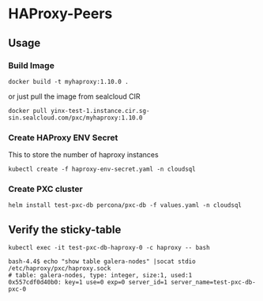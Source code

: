 # HAProxy-Peers



## Usage

### Build Image
```
docker build -t myhaproxy:1.10.0 .
```

or just pull the image from sealcloud CIR
```
docker pull yinx-test-1.instance.cir.sg-sin.sealcloud.com/pxc/myhaproxy:1.10.0
```

### Create HAProxy ENV Secret
This to store the number of haproxy instances
```
kubectl create -f haproxy-env-secret.yaml -n cloudsql
```

### Create PXC cluster
```
helm install test-pxc-db percona/pxc-db -f values.yaml -n cloudsql
```

## Verify the sticky-table
```
kubectl exec -it test-pxc-db-haproxy-0 -c haproxy -- bash

bash-4.4$ echo "show table galera-nodes" |socat stdio /etc/haproxy/pxc/haproxy.sock
# table: galera-nodes, type: integer, size:1, used:1
0x557cdf0d40b0: key=1 use=0 exp=0 server_id=1 server_name=test-pxc-db-pxc-0
```
